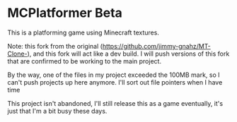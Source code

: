 # MCPlatformer Beta
This is a platforming game using Minecraft textures.

Note: this fork from the original (https://github.com/jimmy-gnahz/MT-Clone-), and this fork will act like a dev build. I will push versions of this fork that are confirmed to be working to the main project. 

By the way, one of the files in my project exceeded the 100MB mark, so I can't push projects up here anymore. I'll sort out file pointers when I have time

This project isn't abandoned, I'll still release this as a game eventually, it's just that I'm a bit busy these days.
